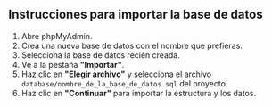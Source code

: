 ## Instrucciones para importar la base de datos

1. Abre phpMyAdmin.
2. Crea una nueva base de datos con el nombre que prefieras.
3. Selecciona la base de datos recién creada.
4. Ve a la pestaña **"Importar"**.
5. Haz clic en **"Elegir archivo"** y selecciona el archivo `database/nombre_de_la_base_de_datos.sql` del proyecto.
6. Haz clic en **"Continuar"** para importar la estructura y los datos.
